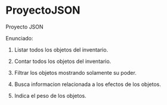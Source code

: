 # ProyectoJSON
Proyecto JSON

Enunciado: 

1. Listar todos los objetos del inventario.

2. Contar todos los objetos del inventario.

3. Filtrar los objetos mostrando solamente su poder.

4. Busca informacion relacionada a los efectos de los objetos.

5. Indica el peso de los objetos.
